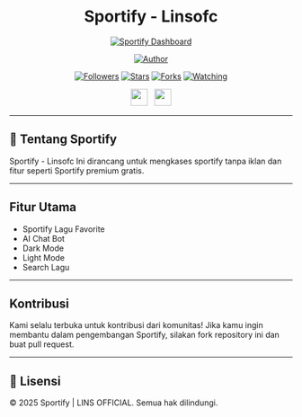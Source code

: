 <div align="center">
 
# Sportify - Linsofc
<p align="center">
<a href="https://dashboard.linsofc.my.id"><img title="Sportify Dashboard" src="https://img.shields.io/badge/Sportify-Dashboard-blue?colorA=%23ff0000&colorB=%23017e40&style=for-the-badge"></a>
</p>
<p align="center">
<a href="https://github.com/Linsofc"><img title="Author" src="https://img.shields.io/badge/Author-LINS OFFICIAL-orange.svg?style=for-the-badge&logo=github"></a>
</p>
<p align="center">
<a href="https://github.com/Linsofc/sportify/followers"><img title="Followers" src="https://img.shields.io/github/followers/Linsofc?color=red&style=flat-square"></a>
<a href="https://github.com/Linsofc/sportify/stargazers"><img title="Stars" src="https://img.shields.io/github/stars/Linsofc/sportify?color=blue&style=flat-square"></a>
<a href="https://github.com/Linsofc/sportify/network/members"><img title="Forks" src="https://img.shields.io/github/forks/Linsofc/sportify?color=red&style=flat-square"></a>
<a href="https://github.com/Linsofc/sportify/watchers"><img title="Watching" src="https://img.shields.io/github/watchers/Linsofc/sportify?label=Watchers&color=blue&style=flat-square"></a>
</p>
<p align='center'>
   <a href="https://www.youtube.com/@linsofficiall"><img height="30" src="https://upload.wikimedia.org/wikipedia/commons/thumb/4/42/YouTube_icon_%282013-2017%29.png/800px-YouTube_icon_%282013-2017%29.png"></a>&nbsp;&nbsp;
   <a href="https://instagram.com/rijalsavior"><img height="30" src="https://upload.wikimedia.org/wikipedia/commons/a/a5/Instagram_icon.png"></a>
</P>

</div>

---

## 📌 Tentang Sportify
Sportify - Linsofc Ini dirancang untuk mengkases sportify tanpa iklan dan fitur seperti Sportify premium gratis.

---

## Fitur Utama
- Sportify Lagu Favorite
- AI Chat Bot
- Dark Mode
- Light Mode
- Search Lagu

---

## Kontribusi
Kami selalu terbuka untuk kontribusi dari komunitas! Jika kamu ingin membantu dalam pengembangan Sportify, silakan fork repository ini dan buat pull request.

---

## 📜 Lisensi
© 2025 Sportify | LINS OFFICIAL. Semua hak dilindungi.
